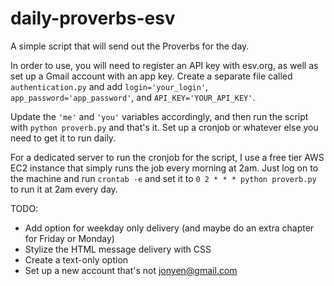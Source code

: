 # daily-proverbs-esv

A simple script that will send out the Proverbs for the day. 

In order to use, you will need to register an API key with esv.org, as well as set up a Gmail account with an app key. 
Create a separate file called `authentication.py` and add `login='your_login'`, `app_password='app_password'`, and `API_KEY='YOUR_API_KEY'`.

Update the `'me'` and `'you'` variables accordingly, and then run the script with `python proverb.py` and that's it. Set up a cronjob or whatever else you need to get it to run daily.

For a dedicated server to run the cronjob for the script, I use a free tier AWS EC2 instance that simply runs the job every morning at 2am. Just log on to the machine and run `crontab -e` and set it to `0 2 * * * python proverb.py` to run it at 2am every day. 

TODO:
* Add option for weekday only delivery (and maybe do an extra chapter for Friday or Monday)
* Stylize the HTML message delivery with CSS
* Create a text-only option
* Set up a new account that's not jonyen@gmail.com
